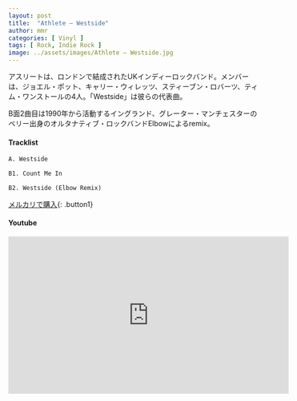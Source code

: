 ```yaml
---
layout: post
title:  "Athlete – Westside"
author: mmr
categories: [ Vinyl ]
tags: [ Rock, Indie Rock ]
image: ../assets/images/Athlete – Westside.jpg
---
```


アスリートは、ロンドンで結成されたUKインディーロックバンド。メンバーは、ジョエル・ポット、キャリー・ウィレッツ、スティーブン・ロバーツ、ティム・ワンストールの4人。「Westside」は彼らの代表曲。

B面2曲目は1990年から活動するイングランド、グレーター・マンチェスターのベリー出身のオルタナティブ・ロックバンドElbowによるremix。

#### Tracklist
```md
A. Westside

B1. Count Me In

B2. Westside (Elbow Remix)
```

[メルカリで購入](https://jp.mercari.com/item/m40673400916?afid=6142608987){: .button1}

#### Youtube
<iframe width="560" height="315" src="https://www.youtube.com/embed/ex5dlx4W0ZM?si=RwizD7Ll9VhzYlkn" title="YouTube video player" frameborder="0" allow="accelerometer; autoplay; clipboard-write; encrypted-media; gyroscope; picture-in-picture; web-share" referrerpolicy="strict-origin-when-cross-origin" allowfullscreen></iframe>